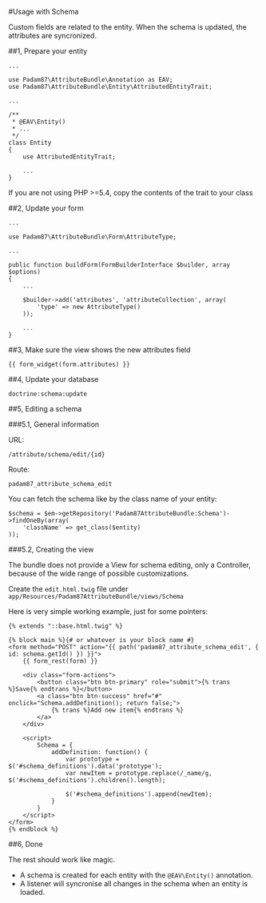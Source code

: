 #Usage with Schema

Custom fields are related to the entity. When the schema is updated, the attributes are syncronized.

##1, Prepare your entity

    ...

	use Padam87\AttributeBundle\Annotation as EAV;
    use Padam87\AttributeBundle\Entity\AttributedEntityTrait;

    ...

    /**
     * @EAV\Entity()
     * ...
     */
    class Entity
    {
        use AttributedEntityTrait;

        ...
    }

If you are not using PHP >=5.4, copy the contents of the trait to your class

##2, Update your form

	...

    use Padam87\AttributeBundle\Form\AttributeType;

    ...

    public function buildForm(FormBuilderInterface $builder, array $options)
    {
        ...

        $builder->add('attributes', 'attributeCollection', array(
            'type' => new AttributeType()
        ));

        ...
    }

##3, Make sure the view shows the new attributes field

    {{ form_widget(form.attributes) }}

##4, Update your database

    doctrine:schema:update

##5, Editing a schema

###5.1, General information

URL:

    /attribute/schema/edit/{id}

Route:

    padam87_attribute_schema_edit

You can fetch the schema like by the class name of your entity:

    $schema = $em->getRepository('Padam87AttributeBundle:Schema')->findOneBy(array(
        'className' => get_class($entity)
    ));

###5.2, Creating the view

The bundle does not provide a View for schema editing, only a Controller, because of the wide range of possible customizations.

Create the `edit.html.twig` file under `app/Resources/Padam87AttributeBundle/views/Schema`

Here is very simple working example, just for some pointers:

    {% extends "::base.html.twig" %}

    {% block main %}{# or whatever is your block name #}
    <form method="POST" action="{{ path('padam87_attribute_schema_edit', { id: schema.getId() }) }}">
        {{ form_rest(form) }}

        <div class="form-actions">
            <button class="btn btn-primary" role="submit">{% trans %}Save{% endtrans %}</button>
            <a class="btn btn-success" href="#" onclick="Schema.addDefinition(); return false;">
                {% trans %}Add new item{% endtrans %}
            </a>
        </div>

        <script>
            Schema = {
                addDefinition: function() {
                    var prototype = $('#schema_definitions').data('prototype');
                    var newItem = prototype.replace(/_name/g, $('#schema_definitions').children().length);

                    $('#schema_definitions').append(newItem);
                }
            }
        </script>
    </form>
    {% endblock %}

##6, Done

The rest should work like magic.

- A schema is created for each entity with the `@EAV\Entity()` annotation.
- A listener will syncronise all changes in the schema when an entity is loaded.